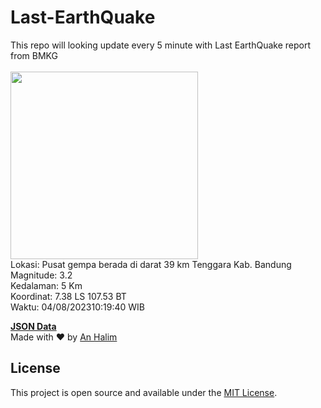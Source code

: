 # Last-EarthQuake
This repo will looking update every 5 minute with Last EarthQuake report from BMKG
<br>
<br>
<img src="https://static.bmkg.go.id/20230804101940.mmi.jpg" width="300"/>
<br>
Lokasi: Pusat gempa berada di darat 39 km Tenggara Kab. Bandung <br>
Magnitude: 3.2 <br>
Kedalaman: 5 Km <br>
Koordinat: 7.38 LS 107.53 BT <br>
Waktu: 04/08/202310:19:40 WIB <br>

<a href="./data/data.json">**JSON Data**</a>
<br>
Made with ❤️ by <a href="https://github.com/an-halim">An Halim</a>
## License

This project is open source and available under the [MIT License](LICENSE).
